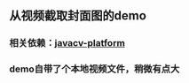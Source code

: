 ## 从视频截取封面图的demo

### 相关依赖：[javacv-platform](https://github.com/bytedeco/javacv)

### demo自带了个本地视频文件，稍微有点大
